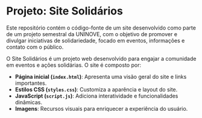 # Projeto: Site Solidários

Este repositório contém o código-fonte de um site desenvolvido como parte de um projeto semestral da UNINOVE, com o objetivo de promover e divulgar iniciativas de solidariedade, focado em eventos, informações e contato com o público.

O Site Solidários é um projeto web desenvolvido para engajar a comunidade em eventos e ações solidárias. O site é composto por:

- **Página inicial (`index.html`)**: Apresenta uma visão geral do site e links importantes.
- **Estilos CSS (`styles.css`)**: Customiza a aparência e layout do site.
- **JavaScript (`script.js`)**: Adiciona interatividade e funcionalidades dinâmicas.
- **Imagens**: Recursos visuais para enriquecer a experiência do usuário.
